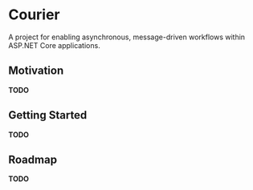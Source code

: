 # Courier

A project for enabling asynchronous, message-driven workflows within ASP.NET Core applications. 

## Motivation

**TODO**

## Getting Started 

**TODO**

## Roadmap

**TODO**